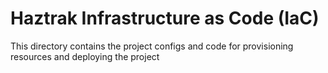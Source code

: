# Haztrak Infrastructure as Code (IaC)

This directory contains the project configs and code for provisioning resources and deploying the project
